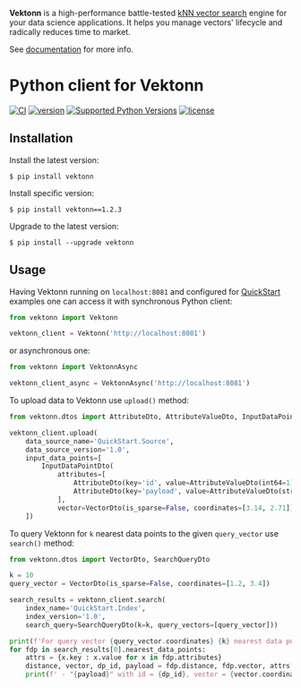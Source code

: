 
**Vektonn** is a high-performance battle-tested [kNN vector search](https://en.wikipedia.org/wiki/Nearest_neighbor_search#k-nearest_neighbors) engine for your data science applications. 
It helps you manage vectors' lifecycle and radically reduces time to market.

See [documentation](https://vektonn.github.io/vektonn/) for more info.


# Python client for Vektonn

[![CI](https://github.com/vektonn/vektonn-client-python/actions/workflows/ci.yml/badge.svg)](https://github.com/vektonn/vektonn-client-python/actions/workflows/ci.yml)
[![version](https://img.shields.io/pypi/v/vektonn.svg?color=blue)](https://pypi.org/project/vektonn/)
[![Supported Python Versions](https://img.shields.io/pypi/pyversions/vektonn?logo=python&logoColor=blue)](https://pypi.org/project/vektonn/)
[![license](https://img.shields.io/hexpm/l/plug.svg?color=green)](https://github.com/vektonn/vektonn-client-python/blob/master/LICENSE)

## Installation

Install the latest version:
```shell
$ pip install vektonn
```

Install specific version:
```shell
$ pip install vektonn==1.2.3
```

Upgrade to the latest version:
```shell
$ pip install --upgrade vektonn
```

## Usage

Having Vektonn running on `localhost:8081` and configured for [QuickStart](https://github.com/vektonn/vektonn-examples/tree/master/quick-start) examples one can access it with synchronous Python client:

```python
from vektonn import Vektonn

vektonn_client = Vektonn('http://localhost:8081')
```

or asynchronous one:

```python
from vektonn import VektonnAsync

vektonn_client_async = VektonnAsync('http://localhost:8081')
```

To upload data to Vektonn use `upload()` method:

```python
from vektonn.dtos import AttributeDto, AttributeValueDto, InputDataPointDto, VectorDto

vektonn_client.upload(
    data_source_name='QuickStart.Source',
    data_source_version='1.0',
    input_data_points=[
        InputDataPointDto(
            attributes=[
                AttributeDto(key='id', value=AttributeValueDto(int64=1)),
                AttributeDto(key='payload', value=AttributeValueDto(string='sample data point')),
            ],
            vector=VectorDto(is_sparse=False, coordinates=[3.14, 2.71]))
    ])
```

To query Vektonn for `k` nearest data points to the given `query_vector` use `search()` method:

```python
from vektonn.dtos import VectorDto, SearchQueryDto

k = 10
query_vector = VectorDto(is_sparse=False, coordinates=[1.2, 3.4])

search_results = vektonn_client.search(
    index_name='QuickStart.Index',
    index_version='1.0',
    search_query=SearchQueryDto(k=k, query_vectors=[query_vector]))

print(f'For query vector {query_vector.coordinates} {k} nearest data points are:')
for fdp in search_results[0].nearest_data_points:
    attrs = {x.key : x.value for x in fdp.attributes}
    distance, vector, dp_id, payload = fdp.distance, fdp.vector, attrs['id'].int64, attrs['payload'].string
    print(f' - "{payload}" with id = {dp_id}, vector = {vector.coordinates}, distance = {distance}')
```
